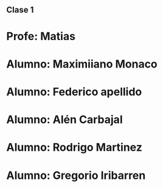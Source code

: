 ## Clase 1

# Profe: Matias

# Alumno: Maximiiano Monaco
# Alumno: Federico apellido
# Alumno: Alén Carbajal
# Alumno: Rodrigo Martinez
# Alumno: Gregorio Iribarren


